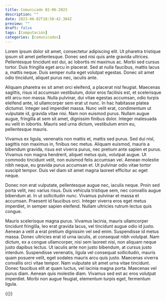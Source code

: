```yaml
---
title: Comunicado 02-06-2023
description: ""
date: 2023-06-02T18:50:42.304Z
preview: ""
draft: false
tags: [Computación]
categories: [comunicados]
---
```


Lorem ipsum dolor sit amet, consectetur adipiscing elit. Ut pharetra tristique ipsum sit amet pellentesque. Donec sed nisi quis ante gravida ultrices. Pellentesque tincidunt est dui, ac lobortis mi maximus ac. Morbi sed cursus tortor. Duis fringilla eget arcu in placerat. Sed at nulla faucibus, mattis lacus a, mattis neque. Duis semper nulla eget volutpat egestas. Donec sit amet odio tincidunt, aliquet purus nec, iaculis ante.

Aliquam pharetra ex sit amet orci eleifend, a placerat nisl feugiat. Maecenas sagittis, risus id accumsan vestibulum, dolor eros facilisis est, et scelerisque elit arcu non massa. Nulla pulvinar, dui vitae egestas accumsan, odio turpis eleifend ante, id ullamcorper sem erat ut nunc. In hac habitasse platea dictumst. Integer sed imperdiet massa. Nunc velit erat, condimentum ut vulputate id, gravida vitae nisi. Nam non euismod purus. Nullam augue augue, fringilla at sem sit amet, dignissim finibus dolor. Integer malesuada eu velit in lobortis. Mauris sed urna dictum, vestibulum enim eu, pellentesque mauris.

Vivamus ex ligula, venenatis non mattis et, mattis sed purus. Sed dui nisl, sagittis non maximus in, finibus nec metus. Aliquam euismod, mauris a bibendum gravida, risus est viverra purus, nec pretium ante sapien et purus. Vivamus non magna hendrerit, aliquet metus quis, volutpat augue. Ut commodo tincidunt velit, non euismod felis accumsan vel. Aenean molestie nibh neque, eu gravida purus accumsan et. Ut pulvinar odio vitae tortor suscipit tempor. Duis vel diam sit amet magna laoreet efficitur ac eget neque.

Donec non erat vulputate, pellentesque augue nec, iaculis neque. Proin sed porta velit, nec varius risus. Duis vehicula tristique sem, nec convallis augue bibendum at. In ut sollicitudin nunc. Vivamus pulvinar et massa et accumsan. Praesent id faucibus orci. Integer viverra eros eget metus imperdiet, in semper sapien eleifend. Nullam ultricies rutrum lectus quis congue.

Mauris scelerisque magna purus. Vivamus lacinia, mauris ullamcorper tincidunt fringilla, leo erat gravida lacus, vel tincidunt augue odio id justo. Aenean a velit a erat pretium dignissim vel sed enim. Suspendisse id metus massa. Donec ultricies erat id urna iaculis, at consequat nibh volutpat. Nam dictum, ex a congue ullamcorper, nisi sem laoreet nisi, non aliquam neque justo dapibus lectus. Ut iaculis ante non justo bibendum, at cursus justo interdum. Suspendisse venenatis, ligula vel consequat sollicitudin, mauris quam posuere velit, eget sodales mauris arcu quis justo. Maecenas viverra convallis orci vitae tempor. Nam vulputate sit amet urna vitae tincidunt. Donec faucibus elit at quam luctus, vel lacinia magna porta. Maecenas vel purus diam. Aenean quis molestie diam. Vivamus sed est ac eros volutpat imperdiet. Morbi non augue feugiat, elementum turpis eget, fermentum ligula.

{{<compartir>}}